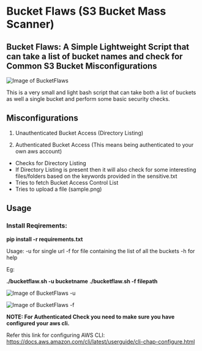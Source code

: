 # Bucket Flaws (S3 Bucket Mass Scanner)
## Bucket Flaws: A Simple Lightweight Script that can take a list of bucket names and check for Common S3 Bucket Misconfigurations

![Image of BucketFlaws](https://github.com/nikhil1232/Bucket-Flaws/blob/master/images/upload.png)


This is a very small and light bash script that can take both a list of buckets as well a single bucket and perform some basic security checks.

## Misconfigurations

1) Unauthenticated Bucket Access (Directory Listing)

2) Authenticated Bucket Access (This means being authenticated to your own aws account)

- Checks for Directory Listing
- If Directory Listing is present then it will also check for some interesting files/folders based on the keywords provided in the sensitive.txt
- Tries to fetch Bucket Access Control List
- Tries to upload a file (sample.png)

## Usage

### Install Reqirements:
**pip install -r requirements.txt**

Usage: -u for single url
-f for file containing the list of all the buckets
-h for help

Eg: 

**./bucketflaw.sh -u bucketname**
**./bucketflaw.sh -f filepath**

![Image of BucketFlaws -u](https://github.com/nikhil1232/Bucket-Flaws/blob/master/images/url.png)

![Image of BucketFlaws -f](https://github.com/nikhil1232/Bucket-Flaws/blob/master/images/target-file.png)

**NOTE: For Authenticated Check you need to make sure you have configured your aws cli.**

Refer this link for configuring AWS CLI:
https://docs.aws.amazon.com/cli/latest/userguide/cli-chap-configure.html
